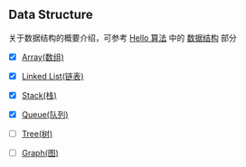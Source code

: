 ## Data Structure

关于数据结构的概要介绍，可参考 [Hello 算法](https://www.hello-algo.com) 中的 [数据结构](https://www.hello-algo.com/chapter_data_structure/) 部分

- [x] [Array(数组)](./array.md)
- [x] [Linked List(链表)](./linked-list.md)

- [x] [Stack(栈)](./stack.md)
- [x] [Queue(队列)](./queue.md)

- [ ] [Tree(树)](./tree.md)
- [ ] [Graph(图)](./graph.md)
